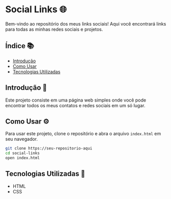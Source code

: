 # Social Links 🌐

Bem-vindo ao repositório dos meus links sociais! Aqui você encontrará links para todas as minhas redes sociais e projetos.

## Índice 📚

- [Introdução](#introdução-)
- [Como Usar](#como-usar-)
- [Tecnologias Utilizadas](#tecnologias-utilizadas-)

## Introdução 👋

Este projeto consiste em uma página web simples onde você pode encontrar todos os meus contatos e redes sociais em um só lugar.

## Como Usar ⚙️

Para usar este projeto, clone o repositório e abra o arquivo `index.html` em seu navegador.

```bash
git clone https://seu-repositorio-aqui
cd social-links
open index.html
```	

## Tecnologias Utilizadas 🧰

- HTML
- CSS

